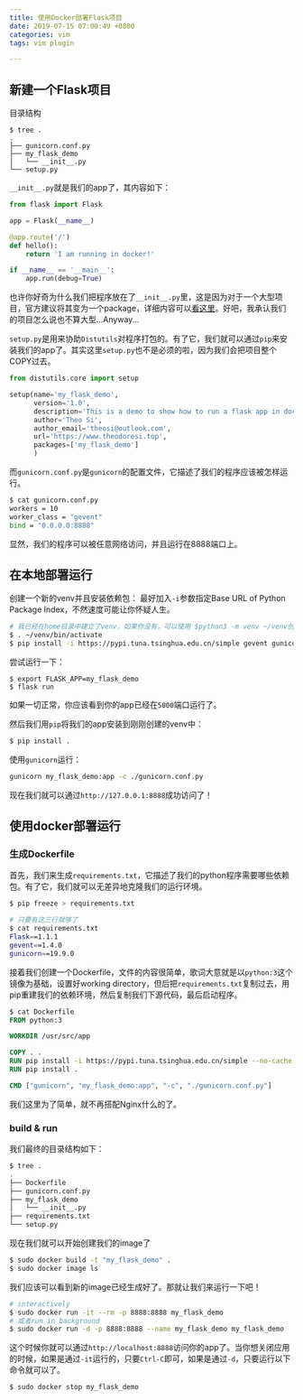 ```yaml
---
title: 使用Docker部署Flask项目
date: 2019-07-15 07:00:49 +0800
categories: vim
tags: vim plugin

---
```


## 新建一个Flask项目

目录结构

```
$ tree .
.
├── gunicorn.conf.py
├── my_flask_demo
│   └── __init__.py
└── setup.py

```

`__init__.py`就是我们的app了，其内容如下：

```python
from flask import Flask

app = Flask(__name__)

@app.route('/')
def hello():
    return 'I am running in docker!'

if __name__ == '__main__':
    app.run(debug=True)
```

也许你好奇为什么我们把程序放在了`__init__.py`里，这是因为对于一个大型项目，官方建议将其变为一个package，详细内容可以[看这里](https://flask.palletsprojects.com/en/1.1.x/patterns/packages/#larger-applications)。好吧，我承认我们的项目怎么说也不算大型...Anyway...

`setup.py`是用来协助`Distutils`对程序打包的。有了它，我们就可以通过`pip`来安装我们的app了。其实这里`setup.py`也不是必须的啦，因为我们会把项目整个COPY过去。

```python
from distutils.core import setup

setup(name='my_flask_demo',
      version='1.0',
      description='This is a demo to show how to run a flask app in docker',
      author='Theo Si',
      author_email='theosi@outlook.com',
      url='https://www.theodoresi.top',
      packages=['my_flask_demo']
      )
```

而`gunicorn.conf.py`是`gunicorn`的配置文件，它描述了我们的程序应该被怎样运行。

```bash
$ cat gunicorn.conf.py 
workers = 10
worker_class = "gevent"
bind = "0.0.0.0:8888"
```

显然，我们的程序可以被任意网络访问，并且运行在8888端口上。


## 在本地部署运行

创建一个新的venv并且安装依赖包：
最好加入`-i`参数指定Base URL of Python Package Index，不然速度可能让你怀疑人生。

```bash
# 我已经在home目录中建立了venv，如果你没有，可以使用 $python3 -m venv ~/venv创建
$ . ~/venv/bin/activate 
$ pip install -i https://pypi.tuna.tsinghua.edu.cn/simple gevent gunicorn flask wheel
```

尝试运行一下：

```
$ export FLASK_APP=my_flask_demo
$ flask run
```

如果一切正常，你应该看到你的app已经在`5000`端口运行了。

然后我们用`pip`将我们的app安装到刚刚创建的venv中：

```bash
$ pip install .
```

使用`gunicorn`运行：

```bash
gunicorn my_flask_demo:app -c ./gunicorn.conf.py
```

现在我们就可以通过`http://127.0.0.1:8888`成功访问了！

## 使用docker部署运行

### 生成Dockerfile
首先，我们来生成`requirements.txt`，它描述了我们的python程序需要哪些依赖包。有了它，我们就可以无差异地克隆我们的运行环境。

```bash
$ pip freeze > requirements.txt

# 只要有这三行就够了
$ cat requirements.txt
Flask==1.1.1
gevent==1.4.0
gunicorn==19.9.0

```

接着我们创建一个Dockerfile，文件的内容很简单，歌词大意就是以`python:3`这个镜像为基础，设置好working directory，但后把`requirements.txt`复制过去，用pip重建我们的依赖环境，然后复制我们下源代码，最后启动程序。

```Dockerfile
$ cat Dockerfile 
FROM python:3

WORKDIR /usr/src/app

COPY . .
RUN pip install -i https://pypi.tuna.tsinghua.edu.cn/simple --no-cache-dir -r requirements.txt
RUN pip install .

CMD ["gunicorn", "my_flask_demo:app", "-c", "./gunicorn.conf.py"]
```

我们这里为了简单，就不再搭配Nginx什么的了。


### build & run

我们最终的目录结构如下：

```bash
$ tree .
.
├── Dockerfile
├── gunicorn.conf.py
├── my_flask_demo
│   └── __init__.py
├── requirements.txt
└── setup.py
```

现在我们就可以开始创建我们的image了

```bash
$ sudo docker build -t "my_flask_demo" .
$ sudo docker image ls
```

我们应该可以看到新的image已经生成好了。那就让我们来运行一下吧！

```bash
# interactively
$ sudo docker run -it --rm -p 8888:8888 my_flask_demo
# 或者run in background
$ sudo docker run -d -p 8888:8888 --name my_flask_demo my_flask_demo
```

这个时候你就可以通过`http://localhost:8888`访问你的app了。当你想关闭应用的时候，如果是通过`-it`运行的，只要`Ctrl-C`即可，如果是通过`-d`，只要运行以下命令就可以了。

```bash
$ sudo docker stop my_flask_demo
```

